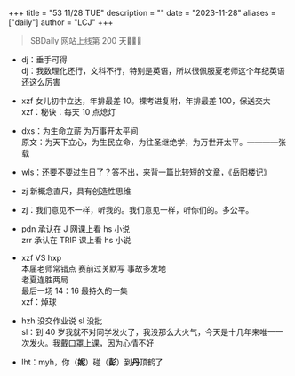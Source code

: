 +++
title = "53 11/28 TUE"
description = ""
date = "2023-11-28"
aliases = ["daily"]
author = "LCJ"
+++

> SBDaily 网站上线第 200 天🎉🎉🎉

- dj：垂手可得  
dj：我数理化还行，文科不行，特别是英语，所以很佩服夏老师这个年纪英语还这么厉害

- xzf 女儿初中立达，年排最差 10。裸考进复附，年排最差 100，保送交大  
xzf：秘诀：每天 10 点熄灯

- dxs：为生命立薪 为万事开太平间  
原文：为天下立心，为生民立命，为往圣继绝学，为万世开太平。————张载

- wls：还要不要过生日了？答不出，来背一篇比较短的文章，《岳阳楼记》

- zj 新概念直尺，具有创造性思维

- zj：我们意见不一样，听我的。我们意见一样，听你们的。多公平。

- pdn 承认在 J 网课上看 hs 小说  
zrr 承认在 TRIP 课上看 hs 小说

- xzf VS hxp  
本届老师常错点 赛前过关默写 事故多发地  
老夏连胜两局  
最后一场 14：16 最持久的一集  
xzf：焯球

- hzh 没交作业说 sl 没批  
sl：到 40 岁我就不对同学发火了，我没那么大火气，今天是十几年来唯一一次发火。我戴口罩上课，因为心情不好

- lht：myh，你（**妮**）碰（**彭**）到**丹**顶鹤了